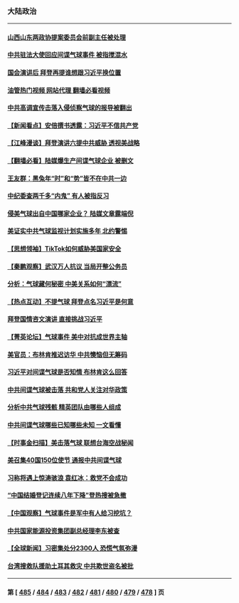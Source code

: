 ### 大陆政治
---
#### [山西山东两政协提案委员会前副主任被处理](../../pages/ncid277/n13926209.md?02092045) 
#### [中共驻法大使回应间谍气球事件 被指搅混水](../../pages/ncid277/n13926089.md?02092045) 
#### [国会演讲后 拜登再提谁想跟习近平换位置](../../pages/ncid277/n13925719.md?02092045) 
#### [油管热门视频 网站代理 翻墙必看视频](http://138.2.39.72:81/youtube.html?epic-marker?02092045)
#### [中共高调宣传击落入侵侦察气球的报导被翻出](../../pages/ncid277/n13925868.md?02092045) 
#### [【新闻看点】安倍撰书透露：习近平不信共产党](../../pages/ncid277/n13925919.md?02092045) 
#### [【江峰漫谈】拜登演讲六提中共威胁 透视美战略](../../pages/ncid277/n13925785.md?02092045) 
#### [【翻墙必看】陆媒爆生产间谍气球企业 被删文](../../pages/ncid277/n13925847.md?02092045) 
#### [王友群：黑兔年“时”和“势”皆不在中共一边](../../pages/ncid277/n13925764.md?02092045) 
#### [中纪委查两千多“内鬼” 有人被指反习](../../pages/ncid277/n13925844.md?02092045) 
#### [侵美气球出自中国哪家企业？ 陆媒文章露端倪](../../pages/ncid277/n13925736.md?02092045) 
#### [美证实中共气球监视计划实施多年 北约警惕](../../pages/ncid277/n13925762.md?02092045) 
#### [【思想领袖】TikTok如何威胁美国家安全](../../pages/ncid277/n13893011.md?02092045) 
#### [【秦鹏观察】武汉万人抗议 当局开整公务员](../../pages/ncid277/n13925743.md?02092045) 
#### [分析：气球藏何秘密 中美关系如何“漂流”](../../pages/ncid277/n13925577.md?02092045) 
#### [【热点互动】不提气球 拜登点名习近平是何意](../../pages/ncid277/n13925779.md?02092045) 
#### [拜登国情咨文演讲 直接挑战习近平](../../pages/ncid277/n13925761.md?02092045) 
#### [【菁英论坛】气球事件 美中对抗成世界主轴](../../pages/ncid277/n13925561.md?02092045) 
#### [美官员：布林肯推迟访华 中共懊恼但无筹码](../../pages/ncid277/n13925594.md?02092045) 
#### [习近平对间谍气球是否知情 布林肯这么回答](../../pages/ncid277/n13925690.md?02092045) 
#### [中共间谍气球被击落 共和党人关注对华政策](../../pages/ncid277/n13925608.md?02092045) 
#### [分析中共气球残骸 精英团队由哪些人组成](../../pages/ncid277/n13925696.md?02092045) 
#### [中共间谍气球哪些已知哪些未知 一文看懂](../../pages/ncid277/n13925659.md?02092045) 
#### [【时事金扫描】美击落气球 联想台海空战秘闻](../../pages/ncid277/n13925506.md?02092045) 
#### [美召集40国150位使节 通报中共间谍气球](../../pages/ncid277/n13925414.md?02092045) 
#### [习称将遇上惊涛骇浪 袁红冰：救党不会成功](../../pages/ncid277/n13925412.md?02092045) 
#### [“中国结婚登记连续八年下降”登热搜被急撤](../../pages/ncid277/n13925337.md?02092045) 
#### [【中国观察】气球事件是军中有人给习挖坑？](../../pages/ncid277/n13925293.md?02092045) 
#### [中共国家能源投资集团副总经理李东被查](../../pages/ncid277/n13925191.md?02092045) 
#### [【全球新闻】习密集处分2300人 恐慌气氛弥漫](../../pages/ncid277/n13925371.md?02092045) 
#### [台湾搜救队援助土耳其救灾 中共欺世盗名被批](../../pages/ncid277/n13925269.md?02092045) 

---
#### 第 [ [485](./485.md?02092045) / [484](./484.md?02092045) / [483](./483.md?02092045) / [482](./482.md?02092045) / [481](./481.md?02092045) / [480](./480.md?02092045) / [479](./479.md?02092045) / [478](./478.md?02092045) ] 页
